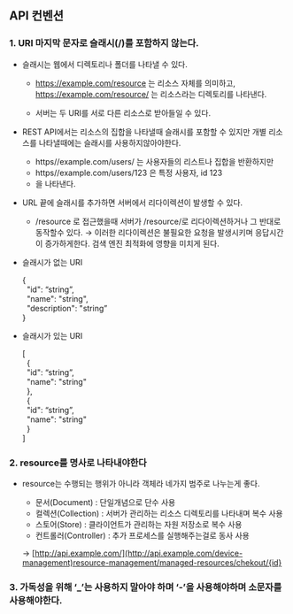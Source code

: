 ## API 컨벤션
### **1. URI 마지막 문자로 슬래시(/)를 포함하지 않는다.**

- 슬래시는 웹에서 디렉토리나 폴더를 나타낼 수 있다.
    - https://example.com/resource 는 리소스 자체를 의미하고, https://example.com/resource/ 는 리소스라는 디렉토리를 나타낸다.
    
    - 서버는 두 URI를 서로 다른 리소스로 받아들일 수 있다.
    
- REST API에서는 리소스의 집합을 나타낼때 슬래시를 포함할 수 있지만 개별 리소스를 나타낼때에는 슬래시를 사용하지않아야한다.
    - https//example.com/users/ 는 사용자들의 리스트나 집합을 반환하지만
    - https//example.com/users/123 은 특정 사용자, id 123
    - 을 나타낸다.
- URL 끝에 슬래시를 추가하면 서버에서 리다이렉션이 발생할 수 있다.
    - /resource 로 접근했을때 서버가 /resource/로 리다이렉션하거나 그 반대로 동작할수 있다. → 이러한 리다이렉션은 불필요한 요청을 발생시키며 응답시간이 증가하게한다. 검색 엔진 최적화에 영향을 미치게 된다.
- 슬래시가 없는 URI
    
    {  
    &nbsp; "id": “string”,  
    &nbsp; "name": "string",  
    &nbsp; "description": "string”  
    }
    
- 슬래시가 있는 URI
    
    [  
    &nbsp; {  
    &nbsp; "id": “string”,   
    &nbsp; "name": "string"  
    &nbsp; },  
    &nbsp; {   
    &nbsp; "id": “string”,  
    &nbsp; "name": "string"  
    &nbsp; }  
    ]
    
### 2. **resource를 명사로 나타내야한다**
- resource는 수행되는 행위가 아니라 객체라 네가지 범주로 나누는게 좋다.
    - 문서(Document) : 단일개념으로 단수 사용
    - 컬렉션(Collection) : 서버가 관리하는 리소스 디렉토리를 나타내며 복수 사용
    - 스토어(Store) : 클라이언트가 관리하는 자원 저장소로 복수 사용
    - 컨트롤러(Controller) : 추가 프로세스를 실행해주는걸로 동사 사용
    
    → [http://api.example.com/](http://api.example.com/device-management)resource-management/managed-resources/chekout/{id}
    
### 3. **가독성을 위해 ‘_’는 사용하지 말아야 하며 ‘-’을 사용해야하며 소문자를 사용해야한다.**
